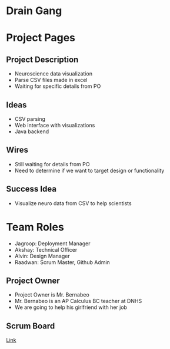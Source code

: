 # Drain Gang

# Project Pages
## Project Description
- Neuroscience data visualization
- Parse CSV files made in excel
- Waiting for specific details from PO
## Ideas
- CSV parsing
- Web interface with visualizations
- Java backend
## Wires
- Still waiting for details from PO
- Need to determine if we want to target design or functionality
## Success Idea
- Visualize neuro data from CSV to help scientists

# Team Roles
- Jagroop: Deployment Manager
- Akshay: Technical Officer
- Alvin: Design Manager
- Raadwan: Scrum Master, Github Admin


## Project Owner
- Project Owner is Mr. Bernabeo
- Mr. Bernabeo is an AP Calculus BC teacher at DNHS
- We are going to help his girlfriend with her job

## Scrum Board
[Link](https://github.com/raad1masum/Drain-Gang/projects/1)
